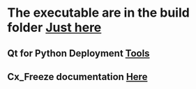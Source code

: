 # The executable are in the build folder [Just here](https://github.com/Guillermocala/qt_deployment/tree/master/build/exe.win-amd64-3.10)

## Qt for Python Deployment  [Tools](https://doc.qt.io/qtforpython/deployment.html)

## Cx_Freeze documentation [Here](https://cx-freeze.readthedocs.io/en/latest/index.html)
